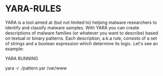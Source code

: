# YARA-RULES
YARA is a tool aimed at (but not limited to) helping malware researchers to identify and classify malware samples. With YARA you can create descriptions of malware families (or whatever you want to describe) based on textual or binary patterns. Each description, a.k.a rule, consists of a set of strings and a boolean expression which determine its logic. Let's see an example:


YARA RUNNING

yara -r ./pattern.yar /var/www
